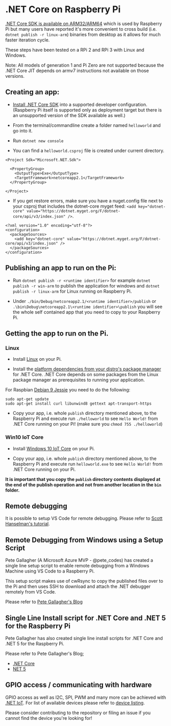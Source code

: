 # .NET Core on Raspberry Pi

[.NET Core SDK is available on ARM32/ARM64](https://dotnet.microsoft.com/download) which is used by Raspberry Pi but many users have reported it's more convenient to cross build (i.e. `dotnet publish -r linux-arm`) binaries from desktop as it allows for much faster iteration cycle.

These steps have been tested on a RPi 2 and RPi 3 with Linux and Windows.

Note: All models of generation 1 and Pi Zero are not supported because the .NET Core JIT depends on armv7 instructions not available on those versions.

## Creating an app:

* [Install .NET Core SDK](https://dotnet.microsoft.com/download) into a supported developer configuration.
(Raspberry Pi itself is supported only as deployment target but there is an unsupported version of the SDK available as well.)

* From the terminal/commandline create a folder named `helloworld` and go into it.
* Run `dotnet new console`
* You can find a `helloworld.csproj` file is created under current directory.

```
<Project Sdk="Microsoft.NET.Sdk">

  <PropertyGroup>
    <OutputType>Exe</OutputType>
    <TargetFramework>netcoreapp2.1</TargetFramework>
  </PropertyGroup>

</Project>
```

* If you get restore errors, make sure you have a nuget.config file next to your csproj that includes the dotnet-core myget feed: `<add key="dotnet-core" value="https://dotnet.myget.org/F/dotnet-core/api/v3/index.json" />`.

```
<?xml version="1.0" encoding="utf-8"?>
<configuration>
  <packageSources>
    <add key="dotnet-core" value="https://dotnet.myget.org/F/dotnet-core/api/v3/index.json" />
  </packageSources>
</configuration>
```

## Publishing an app to run on the Pi:

* Run `dotnet publish -r <runtime identifier>` for example `dotnet publish -r win-arm` to publish the application for windows and `dotnet publish -r linux-arm` for Linux running on Raspberry Pi.

* Under `./bin/Debug/netcoreapp2.1/<runtime identifier>/publish` or `.\bin\Debug\netcoreapp2.1\<runtime identifier>\publish` you will see the whole self contained app that you need to copy to your Raspberry Pi.


## Getting the app to run on the Pi.

### Linux

* Install [Linux](https://www.raspberrypi.org/downloads/) on your Pi.

* Install the [platform dependencies from your distro's package manager](https://github.com/dotnet/core/blob/main/Documentation/prereqs.md) for .NET Core. .NET Core depends on some packages from the Linux package manager as prerequisites to running your application.

For Raspbian [Debian 9 Jessie](https://docs.microsoft.com/dotnet/core/linux-prerequisites?tabs=netcore2x#install-net-core-for-debian-8-or-debian-9-64-bit) you need to do the following:
```
sudo apt-get update
sudo apt-get install curl libunwind8 gettext apt-transport-https
```

* Copy your app, i.e. whole `publish` directory mentioned above, to the Raspberry Pi and execute run `./helloworld` to see `Hello World!` from .NET Core running on your Pi! (make sure you `chmod 755 ./helloworld`)

### Win10 IoT Core

* Install [Windows 10 IoT Core](https://docs.microsoft.com/windows/iot-core/getstarted) on your Pi.

* Copy your app, i.e. whole `publish` directory mentioned above, to the Raspberry Pi and execute run `helloworld.exe` to see `Hello World!` from .NET Core running on your Pi.

**It is important that you copy the `publish` directory contents displayed at the end of the publish operation and not from another location in the `bin` folder.**

## Remote debugging

It is possible to setup VS Code for remote debugging. Please refer to [Scott Hanselman's tutorial](https://www.hanselman.com/blog/RemoteDebuggingWithVSCodeOnWindowsToARaspberryPiUsingNETCoreOnARM.aspx).

## Remote Debugging from Windows using a Setup Script

Pete Gallagher (A Microsoft Azure MVP - @pete_codes) has created a single line setup script to enable remote debugging from a Windows Machine using VS Code to a Raspberry Pi.

This setup script makes use of cwRsync to copy the published files over to the Pi and then uses SSH to download and attach the .NET debugger remotely from VS Code.

Please refer to [Pete Gallagher's Blog](https://bit.ly/pidotnetremotedeploy)

## Single Line Install script for .NET Core and .NET 5 for the Raspberry Pi

Pete Gallagher has also created single line install scripts for .NET Core and .NET 5 for the Raspberry Pi.

Please refer to Pete Gallagher's Blog;

- [.NET Core](https://bit.ly/dotnetcorepi)
- [NET 5](https://bit.ly/dotnet5pi)

## GPIO access / communicating with hardware

GPIO access as well as I2C, SPI, PWM and many more can be achieved with [.NET IoT](https://github.com/dotnet/iot). For list of available devices please refer to [device listing](https://github.com/dotnet/iot/blob/master/src/devices/README.md).

Please consider contributing to the repository or filing an issue if you cannot find the device you're looking for!
